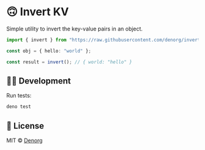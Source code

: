 # 🙃 Invert KV

Simple utility to invert the key-value pairs in an object.

```ts
import { invert } from "https://raw.githubusercontent.com/denorg/invert-kv/master/mod.ts";

const obj = { hello: "world" };

const result = invert(); // { world: "hello" }
```

## 👩‍💻 Development

Run tests:

```bash
deno test
```

## 📄 License

MIT © [Denorg](https://den.org.in)
